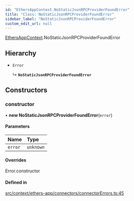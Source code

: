 ```yaml
---
id: "EthersAppContext.NoStaticJsonRPCProviderFoundError"
title: "Class: NoStaticJsonRPCProviderFoundError"
sidebar_label: "NoStaticJsonRPCProviderFoundError"
custom_edit_url: null
---
```


[EthersAppContext](../modules/EthersAppContext.md).NoStaticJsonRPCProviderFoundError

## Hierarchy

- `Error`

  ↳ **`NoStaticJsonRPCProviderFoundError`**

## Constructors

### constructor

• **new NoStaticJsonRPCProviderFoundError**(`error`)

#### Parameters

| Name | Type |
| :------ | :------ |
| `error` | `unknown` |

#### Overrides

Error.constructor

#### Defined in

[src/context/ethers-app/connectors/connectorErrors.ts:45](https://github.com/scaffold-eth/eth-hooks/blob/5901efa/packages/eth-hooks/src/context/ethers-app/connectors/connectorErrors.ts#L45)
